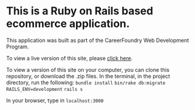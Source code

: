 # This is a Ruby on Rails based ecommerce application.

This application was built as part of the CareerFoundry Web Development Program.

To view a live version of this site, please [click here](https://njbikes.herokuapp.com).

To view a version of this site on your computer, you can clone this repository, or download the .zip files. In the terminal, in the project directory, run the following:
`bundle install`
`bin/rake db:migrate RAILS_ENV=development`
`rails s`

In your browser, type in `localhost:3000`
